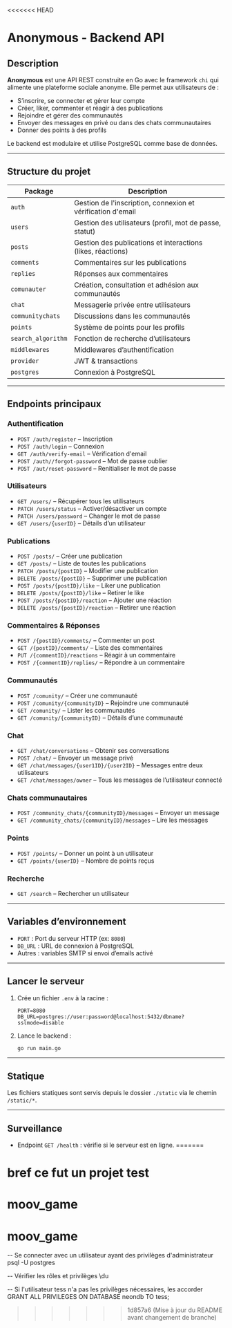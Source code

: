 
<<<<<<< HEAD
# Anonymous - Backend API

## Description

**Anonymous** est une API REST construite en Go avec le framework `chi` qui alimente une plateforme sociale anonyme. Elle permet aux utilisateurs de :
- S’inscrire, se connecter et gérer leur compte
- Créer, liker, commenter et réagir à des publications
- Rejoindre et gérer des communautés
- Envoyer des messages en privé ou dans des chats communautaires
- Donner des points à des profils

Le backend est modulaire et utilise PostgreSQL comme base de données.

---

## Structure du projet

| Package          | Description |
|------------------|-------------|
| `auth`           | Gestion de l'inscription, connexion et vérification d'email |
| `users`          | Gestion des utilisateurs (profil, mot de passe, statut) |
| `posts`          | Gestion des publications et interactions (likes, réactions) |
| `comments`       | Commentaires sur les publications |
| `replies`        | Réponses aux commentaires |
| `comunauter`     | Création, consultation et adhésion aux communautés |
| `chat`           | Messagerie privée entre utilisateurs |
| `communitychats` | Discussions dans les communautés |
| `points`         | Système de points pour les profils |
| `search_algorithm` | Fonction de recherche d’utilisateurs |
| `middlewares`    | Middlewares d’authentification |
| `provider`       | JWT & transactions |
| `postgres`       | Connexion à PostgreSQL |

---

## Endpoints principaux

### Authentification

- `POST /auth/register` – Inscription
- `POST /auth/login` – Connexion
- `GET /auth/verify-email` – Vérification d'email
- `POST /auth//forgot-password` – Mot de passe oublier
- `POST /aut/reset-password` – Renitialiser le mot de passe 

### Utilisateurs

- `GET /users/` – Récupérer tous les utilisateurs
- `PATCH /users/status` – Activer/désactiver un compte
- `PATCH /users/password` – Changer le mot de passe
- `GET /users/{userID}` – Détails d’un utilisateur

### Publications

- `POST /posts/` – Créer une publication
- `GET /posts/` – Liste de toutes les publications
- `PATCH /posts/{postID}` – Modifier une publication
- `DELETE /posts/{postID}` – Supprimer une publication
- `POST /posts/{postID}/like` – Liker une publication
- `DELETE /posts/{postID}/like` – Retirer le like
- `POST /posts/{postID}/reaction` – Ajouter une réaction
- `DELETE /posts/{postID}/reaction` – Retirer une réaction

### Commentaires & Réponses

- `POST /{postID}/comments/` – Commenter un post
- `GET /{postID}/comments/` – Liste des commentaires
- `PUT /{commentID}/reactions` – Réagir à un commentaire
- `POST /{commentID}/replies/` – Répondre à un commentaire

### Communautés

- `POST /comunity/` – Créer une communauté
- `POST /comunity/{communityID}` – Rejoindre une communauté
- `GET /comunity/` – Lister les communautés
- `GET /comunity/{communityID}` – Détails d’une communauté

### Chat

- `GET /chat/conversations` – Obtenir ses conversations
- `POST /chat/` – Envoyer un message privé
- `GET /chat/messages/{user1ID}/{user2ID}` – Messages entre deux utilisateurs
- `GET /chat/messages/owner` – Tous les messages de l’utilisateur connecté

### Chats communautaires

- `POST /community_chats/{communityID}/messages` – Envoyer un message
- `GET /community_chats/{communityID}/messages` – Lire les messages

### Points

- `POST /points/` – Donner un point à un utilisateur
- `GET /points/{userID}` – Nombre de points reçus

### Recherche

- `GET /search` – Rechercher un utilisateur

---

## Variables d’environnement

- `PORT` : Port du serveur HTTP (ex: `8080`)
- `DB_URL` : URL de connexion à PostgreSQL
- Autres : variables SMTP si envoi d’emails activé

---

## Lancer le serveur

1. Crée un fichier `.env` à la racine :
   ```
   PORT=8080
   DB_URL=postgres://user:password@localhost:5432/dbname?sslmode=disable
   ```

2. Lance le backend :
   ```bash
   go run main.go
   ```

---

## Statique

Les fichiers statiques sont servis depuis le dossier `./static` via le chemin `/static/*`.

---

## Surveillance

- Endpoint `GET /health` : vérifie si le serveur est en ligne.
=======
# bref ce fut un projet test
# moov_game
# moov_game

-- Se connecter avec un utilisateur ayant des privilèges d'administrateur
psql -U postgres

-- Vérifier les rôles et privilèges
\du

-- Si l'utilisateur tess n'a pas les privilèges nécessaires, les accorder
GRANT ALL PRIVILEGES ON DATABASE neondb TO tess;
>>>>>>> 1d857a6 (Mise à jour du README avant changement de branche)
